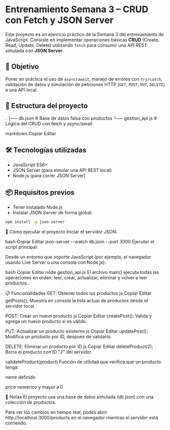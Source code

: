 
# Entrenamiento Semana 3 – CRUD con Fetch y JSON Server

Este proyecto es un ejercicio práctico de la Semana 3 del entrenamiento de JavaScript. Consiste en implementar operaciones básicas **CRUD** (Create, Read, Update, Delete) utilizando `fetch` para consumir una API REST simulada con **JSON Server**.

## 🧠 Objetivo

Poner en práctica el uso de `async/await`, manejo de errores con `try/catch`, validación de datos y simulación de peticiones HTTP (`GET`, `POST`, `PUT`, `DELETE`) a una API local.

## 📁 Estructura del proyecto

.
├── db.json # Base de datos falsa con productos
└── gestion_api.js # Lógica del CRUD con fetch y async/await

markdown
Copiar
Editar

## 🛠️ Tecnologías utilizadas

- JavaScript ES6+
- JSON Server (para simular una API REST local)
- Node.js (para correr JSON Server)

## 📦 Requisitos previos

- Tener instalado Node.js
- Instalar JSON Server de forma global:

```bash
npm install -g json-server
```
🚀 Cómo ejecutar el proyecto
Iniciar el servidor JSON:

bash
Copiar
Editar
json-server --watch db.json --port 3000
Ejecutar el script principal:

Desde un entorno que soporte JavaScript (por ejemplo, el navegador usando Live Server o una consola con Node.js):

bash
Copiar
Editar
node gestion_api.js
El archivo main() ejecuta todas las operaciones en orden: leer, crear, actualizar, eliminar y volver a leer productos.

📋 Funcionalidades
GET: Obtener todos los productos
js
Copiar
Editar
getPosts();
Muestra en consola la lista actual de productos desde el servidor local.

POST: Crear un nuevo producto
js
Copiar
Editar
createPost();
Valida y agrega un nuevo producto si es válido.

PUT: Actualizar un producto existente
js
Copiar
Editar
updatePost();
Modifica un producto por ID, después de validarlo.

DELETE: Eliminar un producto por ID
js
Copiar
Editar
deleteProduct(2);
Borra el producto con ID "2" del servidor.

validateProduct(product)
Función de utilidad que verifica que un producto tenga:

name definido

price numérico y mayor a 0

📌 Notas
El proyecto usa una base de datos simulada (db.json) con una colección de productos.

Para ver los cambios en tiempo real, podés abrir http://localhost:3000/products en el navegador mientras el servidor está corriendo.
